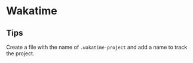 # Wakatime
## Tips
Create a file with the name of `.wakatime-project` and add a name to track the project.